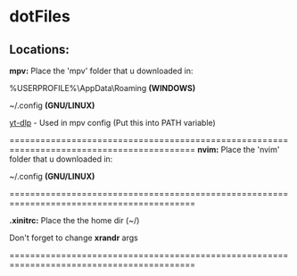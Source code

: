 # dotFiles
## Locations:


**mpv:** Place the 'mpv' folder that u downloaded in:  
  
%USERPROFILE%\AppData\Roaming  **(WINDOWS)** 
  
~/.config **(GNU/LINUX)**  
                                              
[yt-dlp](https://github.com/yt-dlp/yt-dlp) - Used in mpv config (Put this into PATH variable)

==========================================================================================
**nvim:** Place the 'nvim' folder that u downloaded in: 
  
~/.config **(GNU/LINUX)**

==========================================================================================
  
**.xinitrc:**
Place the the home dir (~/)
  
Don't forget to change **xrandr** args
  
==========================================================================================
